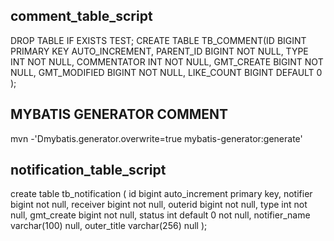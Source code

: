 ## comment_table_script
DROP TABLE IF EXISTS TEST;
CREATE TABLE TB_COMMENT(ID BIGINT PRIMARY KEY AUTO_INCREMENT,
PARENT_ID BIGINT NOT NULL,
TYPE INT NOT NULL,
COMMENTATOR INT NOT NULL,
GMT_CREATE BIGINT NOT NULL,
GMT_MODIFIED BIGINT NOT NULL,
LIKE_COUNT BIGINT DEFAULT 0
);

## MYBATIS GENERATOR COMMENT
mvn -'Dmybatis.generator.overwrite=true mybatis-generator:generate'


## notification_table_script
create table tb_notification
(
id bigint auto_increment primary key,
notifier bigint not null,
receiver bigint not null,
outerid bigint not null,
type int not null,
gmt_create bigint not null,
status int default 0 not null,
notifier_name varchar(100) null,
outer_title varchar(256) null
);